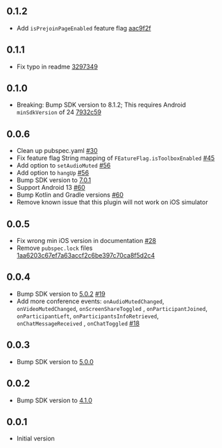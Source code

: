 ## 0.1.2
- Add `isPrejoinPageEnabled` feature flag [aac9f2f](https://github.com/saibotma/jitsi_meet_wrapper/commit/aac9f2fa61e531499674dc1a1288784ae4752c0b)

## 0.1.1
- Fix typo in readme [3297349](https://github.com/saibotma/jitsi_meet_wrapper/commit/3297349c665259946925b345de65180ef232ef92)

## 0.1.0
- Breaking: Bump SDK version to 8.1.2; This requires Android `minSdkVersion` of 24 [7932c59](https://github.com/saibotma/jitsi_meet_wrapper/commit/7932c59efcd37d208173a8e18ea47984e299670d)

## 0.0.6
- Clean up pubspec.yaml [#30](https://github.com/saibotma/jitsi_meet_wrapper/pull/30)
- Fix feature flag String mapping of `FEatureFlag.isToolboxEnabled` [#45](https://github.com/saibotma/jitsi_meet_wrapper/pull/45)
- Add option to `setAudioMuted` [#56](https://github.com/saibotma/jitsi_meet_wrapper/pull/56)
- Add option to `hangUp` [#56](https://github.com/saibotma/jitsi_meet_wrapper/pull/56)
- Bump SDK version to [7.0.1](https://github.com/jitsi/jitsi-meet-release-notes/blob/master/CHANGELOG-MOBILE-SDKS.md#701-2022-12-08)
- Support Android 13 [#60](https://github.com/saibotma/jitsi_meet_wrapper/pull/60)
- Bump Kotlin and Gradle versions [#60](https://github.com/saibotma/jitsi_meet_wrapper/pull/60)
- Remove known issue that this plugin will not work on iOS simulator

## 0.0.5
- Fix wrong min iOS version in documentation [#28](https://github.com/saibotma/jitsi_meet_wrapper/pull/28)
- Remove `pubspec.lock` files [1aa6203c67ef7a63accf2c6be397c70ca8f5d2c4](https://github.com/saibotma/jitsi_meet_wrapper/commit/1aa6203c67ef7a63accf2c6be397c70ca8f5d2c4)

## 0.0.4

- Bump SDK version
  to [5.0.2](https://github.com/jitsi/jitsi-meet-release-notes/blob/master/CHANGELOG-MOBILE-SDKS.md#502-2022-03-29) [#19](https://github.com/saibotma/jitsi_meet_wrapper/pull/19)
- Add more conference events: `onAudioMutedChanged`, `onVideoMutedChanged`, `onScreenShareToggled`
  , `onParticipantJoined`, `onParticipantLeft`,  `onParticipantsInfoRetrieved`, `onChatMessageReceived`
  , `onChatToggled` [#18](https://github.com/saibotma/jitsi_meet_wrapper/pull/18)

## 0.0.3

- Bump SDK version
  to [5.0.0](https://github.com/jitsi/jitsi-meet-release-notes/blob/master/CHANGELOG-MOBILE-SDKS.md#500-2022-03-02)

## 0.0.2

- Bump SDK version
  to [4.1.0](https://github.com/jitsi/jitsi-meet-release-notes/blob/master/CHANGELOG-MOBILE-SDKS.md#410-2021-12-14)

## 0.0.1

- Initial version
